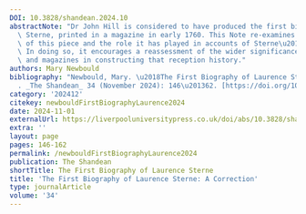 ```yaml
---
DOI: 10.3828/shandean.2024.10
abstractNote: "Dr John Hill is considered to have produced the first biography of\
  \ Sterne, printed in a magazine in early 1760. This Note re-examines the provenance\
  \ of this piece and the role it has played in accounts of Sterne\u2019s early reception.\
  \ In doing so, it encourages a reassessment of the wider significance of newspapers\
  \ and magazines in constructing that reception history."
authors: Mary Newbould
bibliography: "Newbould, Mary. \u2018The First Biography of Laurence Sterne: A Correction\u2019\
  . _The Shandean_ 34 (November 2024): 146\u201362. [https://doi.org/10.3828/shandean.2024.10](https://doi.org/10.3828/shandean.2024.10)."
category: '202412'
citekey: newbouldFirstBiographyLaurence2024
date: 2024-11-01
externalUrl: https://liverpooluniversitypress.co.uk/doi/abs/10.3828/shandean.2024.10
extra: ''
layout: page
pages: 146-162
permalink: /newbouldFirstBiographyLaurence2024
publication: The Shandean
shortTitle: The First Biography of Laurence Sterne
title: 'The First Biography of Laurence Sterne: A Correction'
type: journalArticle
volume: '34'
---
```

